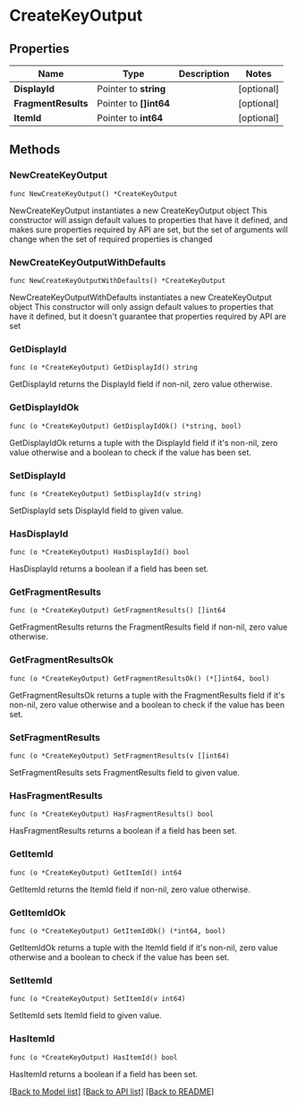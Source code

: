 # CreateKeyOutput

## Properties

Name | Type | Description | Notes
------------ | ------------- | ------------- | -------------
**DisplayId** | Pointer to **string** |  | [optional] 
**FragmentResults** | Pointer to **[]int64** |  | [optional] 
**ItemId** | Pointer to **int64** |  | [optional] 

## Methods

### NewCreateKeyOutput

`func NewCreateKeyOutput() *CreateKeyOutput`

NewCreateKeyOutput instantiates a new CreateKeyOutput object
This constructor will assign default values to properties that have it defined,
and makes sure properties required by API are set, but the set of arguments
will change when the set of required properties is changed

### NewCreateKeyOutputWithDefaults

`func NewCreateKeyOutputWithDefaults() *CreateKeyOutput`

NewCreateKeyOutputWithDefaults instantiates a new CreateKeyOutput object
This constructor will only assign default values to properties that have it defined,
but it doesn't guarantee that properties required by API are set

### GetDisplayId

`func (o *CreateKeyOutput) GetDisplayId() string`

GetDisplayId returns the DisplayId field if non-nil, zero value otherwise.

### GetDisplayIdOk

`func (o *CreateKeyOutput) GetDisplayIdOk() (*string, bool)`

GetDisplayIdOk returns a tuple with the DisplayId field if it's non-nil, zero value otherwise
and a boolean to check if the value has been set.

### SetDisplayId

`func (o *CreateKeyOutput) SetDisplayId(v string)`

SetDisplayId sets DisplayId field to given value.

### HasDisplayId

`func (o *CreateKeyOutput) HasDisplayId() bool`

HasDisplayId returns a boolean if a field has been set.

### GetFragmentResults

`func (o *CreateKeyOutput) GetFragmentResults() []int64`

GetFragmentResults returns the FragmentResults field if non-nil, zero value otherwise.

### GetFragmentResultsOk

`func (o *CreateKeyOutput) GetFragmentResultsOk() (*[]int64, bool)`

GetFragmentResultsOk returns a tuple with the FragmentResults field if it's non-nil, zero value otherwise
and a boolean to check if the value has been set.

### SetFragmentResults

`func (o *CreateKeyOutput) SetFragmentResults(v []int64)`

SetFragmentResults sets FragmentResults field to given value.

### HasFragmentResults

`func (o *CreateKeyOutput) HasFragmentResults() bool`

HasFragmentResults returns a boolean if a field has been set.

### GetItemId

`func (o *CreateKeyOutput) GetItemId() int64`

GetItemId returns the ItemId field if non-nil, zero value otherwise.

### GetItemIdOk

`func (o *CreateKeyOutput) GetItemIdOk() (*int64, bool)`

GetItemIdOk returns a tuple with the ItemId field if it's non-nil, zero value otherwise
and a boolean to check if the value has been set.

### SetItemId

`func (o *CreateKeyOutput) SetItemId(v int64)`

SetItemId sets ItemId field to given value.

### HasItemId

`func (o *CreateKeyOutput) HasItemId() bool`

HasItemId returns a boolean if a field has been set.


[[Back to Model list]](../README.md#documentation-for-models) [[Back to API list]](../README.md#documentation-for-api-endpoints) [[Back to README]](../README.md)


